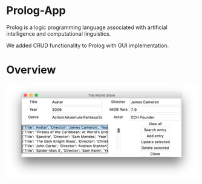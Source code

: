 # Prolog-App

Prolog is a logic programming language associated with artificial intelligence and computational linguistics.

We added CRUD functionality to Prolog with GUI implementation.

# Overview


![Screenshot](Project-Overview.png)
